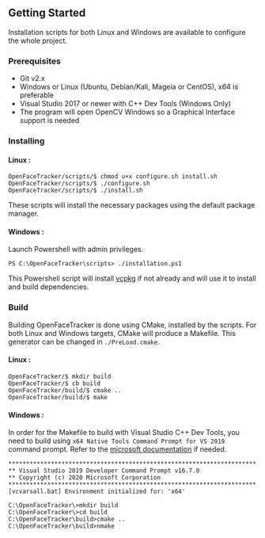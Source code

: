 ## Getting Started

Installation scripts for both Linux and Windows are available to configure the whole project.

### Prerequisites

- Git v2.x
- Windows or Linux (Ubuntu, Debian/Kali, Mageia or CentOS), x64 is preferable
- Visual Studio 2017 or newer with C++ Dev Tools (Windows Only)
- The program will open OpenCV Windows so a Graphical Interface support is needed

### Installing

#### Linux :

```
OpenFaceTracker/scripts/$ chmod u+x configure.sh install.sh
OpenFaceTracker/scripts/$ ./configure.sh
OpenFaceTracker/scripts/$ ./install.sh
```
These scripts will install the necessary packages using the default package manager.


#### Windows :

Launch Powershell with admin privileges.

```
PS C:\OpenFaceTracker\scripts> ./installation.ps1
```

This Powershell script will install [vcpkg](https://github.com/microsoft/vcpkg) if not already and will use it to install and build dependencies.

### Build

Building OpenFaceTracker is done using CMake, installed by the scripts. For both Linux and Windows targets, CMake will produce a Makefile. This generator can be changed in `./PreLoad.cmake`.

#### Linux :

```
OpenFaceTracker/$ mkdir build
OpenFaceTracker/$ cb build
OpenFaceTracker/build/$ cmake ..
OpenFaceTracker/build/$ make
```

#### Windows :

In order for the Makefile to build with Visual Studio C++ Dev Tools, you need to build using `x64 Native Tools Command Prompt for VS 2019` command prompt. Refer to the [microsoft documentation](https://docs.microsoft.com/en-gb/cpp/build/how-to-enable-a-64-bit-visual-cpp-toolset-on-the-command-line?view=vs-2019) if needed.

```
**********************************************************************
** Visual Studio 2019 Developer Command Prompt v16.7.0
** Copyright (c) 2020 Microsoft Corporation
**********************************************************************
[vcvarsall.bat] Environment initialized for: 'x64'

C:\OpenFaceTracker\>mkdir build
C:\OpenFaceTracker\>cd build
C:\OpenFaceTracker\build>cmake ..
C:\OpenFaceTracker\build>nmake
```